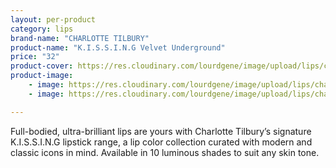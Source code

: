 ```yaml
---
layout: per-product
category: lips
brand-name: "CHARLOTTE TILBURY"
product-name: "K.I.S.S.I.N.G Velvet Underground"
price: "32"
product-cover: https://res.cloudinary.com/lourdgene/image/upload/lips/charlotte-luxury-lipstick/so-marilyn.jpg
product-image:
    - image: https://res.cloudinary.com/lourdgene/image/upload/lips/charlotte-luxury-lipstick/so-marilyn.jpg
    - image: https://res.cloudinary.com/lourdgene/image/upload/lips/charlotte-luxury-lipstick/so-marilyn-shade.jpg

---
```

Full-bodied, ultra-brilliant lips are yours with Charlotte Tilbury’s signature K.I.S.S.I.N.G lipstick range, a lip color collection curated with modern and classic icons in mind. Available in 10 luminous shades to suit any skin tone.

